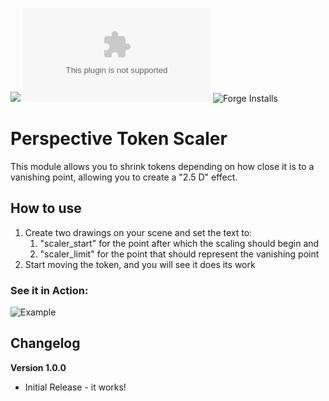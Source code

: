 ![](https://img.shields.io/badge/Foundry-v0.8.9-informational)
![Latest Release Download Count](https://img.shields.io/github/downloads/kid2407/PerspectiveTokenScaler/latest/module.zip)
![Forge Installs](https://img.shields.io/badge/dynamic/json?label=Forge%20Installs&query=package.installs&suffix=%25&url=https%3A%2F%2Fforge-vtt.com%2Fapi%2Fbazaar%2Fpackage%2FPerspectiveTokenScaler&colorB=4aa94a)

# Perspective Token Scaler

This module allows you to shrink tokens depending on how close it is to a vanishing point, allowing you to create a "2.5
D" effect.

## How to use

1. Create two drawings on your scene and set the text to:
    1. "scaler_start" for the point after which the scaling should begin and
    2. "scaler_limit" for the point that should represent the vanishing point
2. Start moving the token, and you will see it does its work

### See it in Action:

![Example](https://user-images.githubusercontent.com/13555681/145676159-3a9ea071-c5c8-49a1-bf0d-b9d191cfb0e8.gif)

## Changelog

**Version 1.0.0**

* Initial Release - it works!
